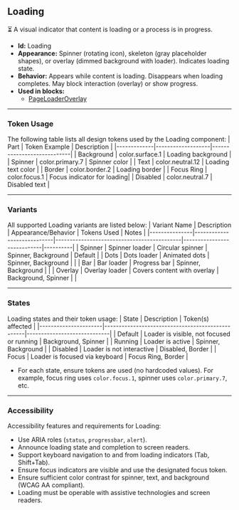 ## Loading
⏳ A visual indicator that content is loading or a process is in progress.
- **Id:** Loading
- **Appearance:** Spinner (rotating icon), skeleton (gray placeholder shapes), or overlay (dimmed background with loader). Indicates loading state.
- **Behavior:** Appears while content is loading. Disappears when loading completes. May block interaction (overlay) or show progress.
- **Used in blocks:**
  - [PageLoaderOverlay](../blocks/PageLoaderOverlay.md)

---

### Token Usage
The following table lists all design tokens used by the Loading component:
| Part        | Token Example      | Description                |
|-------------|-------------------|----------------------------|
| Background  | color.surface.1   | Loading background         |
| Spinner     | color.primary.7   | Spinner color              |
| Text        | color.neutral.12  | Loading text color         |
| Border      | color.border.2    | Loading border             |
| Focus Ring  | color.focus.1     | Focus indicator for loading|
| Disabled    | color.neutral.7   | Disabled text              |

---

### Variants
All supported Loading variants are listed below:
| Variant Name   | Description                | Appearance/Behavior                        | Tokens Used                | Notes    |
|---------------|----------------------------|--------------------------------------------|----------------------------|----------|
| Spinner       | Spinner loader             | Circular spinner                           | Spinner, Background        | Default  |
| Dots          | Dots loader                | Animated dots                              | Spinner, Background        |          |
| Bar           | Bar loader                 | Progress bar                               | Spinner, Background        |          |
| Overlay       | Overlay loader             | Covers content with overlay                | Background, Spinner        |          |

---

### States
Loading states and their token usage:
| State                | Description                                      | Token(s) affected           |
|----------------------|--------------------------------------------------|-----------------------------|
| Default              | Loader is visible, not focused or running        | Background, Spinner         |
| Running              | Loader is active                                 | Spinner, Background         |
| Disabled             | Loader is not interactive                        | Disabled, Border            |
| Focus                | Loader is focused via keyboard                   | Focus Ring, Border          |

- For each state, ensure tokens are used (no hardcoded values). For example, focus ring uses `color.focus.1`, spinner uses `color.primary.7`, etc.

---

### Accessibility
Accessibility features and requirements for Loading:
- Use ARIA roles (`status`, `progressbar`, `alert`).
- Announce loading state and completion to screen readers.
- Support keyboard navigation to and from loading indicators (Tab, Shift+Tab).
- Ensure focus indicators are visible and use the designated focus token.
- Ensure sufficient color contrast for spinner, text, and background (WCAG AA compliant).
- Loading must be operable with assistive technologies and screen readers.
